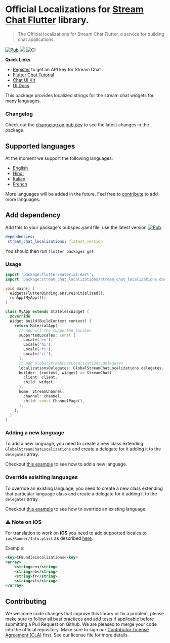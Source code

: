 # Official Localizations for [Stream Chat Flutter](https://getstream.io/chat/sdk/flutter/) library.

> The Official localizations for Stream Chat Flutter, a service for
> building chat applications.

[![Pub](https://img.shields.io/pub/v/stream_chat_localizations.svg)](https://pub.dartlang.org/packages/stream_chat_localizations)
![](https://img.shields.io/badge/platform-flutter%20%7C%20flutter%20web-ff69b4.svg?style=flat-square)
![CI](https://github.com/GetStream/stream-chat-flutter/workflows/stream_flutter_workflow/badge.svg?branch=master)


**Quick Links**

- [Register](https://getstream.io/chat/trial/) to get an API key for Stream Chat
- [Flutter Chat Tutorial](https://getstream.io/chat/flutter/tutorial/) 
- [Chat UI Kit](https://getstream.io/chat/ui-kit/)
- [UI Docs](https://getstream.io/chat/docs/sdk/flutter/stream_chat_flutter/introduction/)

This package provides localized strings for the stream chat widgets for many languages.

### Changelog

Check out the [changelog on pub.dev](https://pub.dev/packages/stream_chat_localizations/changelog) to see the latest changes in the package.

## Supported languages

At the moment we support the following languages:
- [English](https://github.com/GetStream/stream-chat-flutter/blob/master/packages/stream_chat_localizations/lib/src/stream_chat_localizations_en.dart)
- [Hindi](https://github.com/GetStream/stream-chat-flutter/blob/master/packages/stream_chat_localizations/lib/src/stream_chat_localizations_hi.dart)
- [Italian](https://github.com/GetStream/stream-chat-flutter/blob/master/packages/stream_chat_localizations/lib/src/stream_chat_localizations_it.dart)
- [French](https://github.com/GetStream/stream-chat-flutter/blob/master/packages/stream_chat_localizations/lib/src/stream_chat_localizations_fr.dart)

More languages will be added in the future. Feel free to [contribute](https://github.com/GetStream/stream-chat-flutter/blob/master/CONTRIBUTING.md) to add more languages.

## Add dependency

Add this to your package's pubspec.yaml file, use the latest version [![Pub](https://img.shields.io/pub/v/stream_chat_localizations.svg)](https://pub.dartlang.org/packages/stream_chat_localizations)
```yaml
dependencies:
 stream_chat_localizations: ^latest_version
```

You should then run `flutter packages get`

### Usage

```dart
import 'package:flutter/material.dart';
import 'package:stream_chat_localizations/stream_chat_localizations.dart';

void main() {
  WidgetsFlutterBinding.ensureInitialized();
  runApp(MyApp());
}

class MyApp extends StatelessWidget {
  @override
  Widget build(BuildContext context) {
    return MaterialApp(
      // Add all the supported locales
      supportedLocales: const [
        Locale('en'),
        Locale('hi'),
        Locale('fr'),
        Locale('it'),
      ],
      // Add GlobalStreamChatLocalizations.delegates
      localizationsDelegates: GlobalStreamChatLocalizations.delegates,
      builder: (context, widget) => StreamChat(
        client: client,
        child: widget,
      ),
      home: StreamChannel(
        channel: channel,
        child: const ChannelPage(),
      ),
    );
  }
}
```

### Adding a new language

To add a new language, you need to create a new class extending `GlobalStreamChatLocalizations` and create a delegate for it adding it to the `delegates` array.

Checkout [this example](https://github.com/GetStream/stream-chat-flutter/blob/master/packages/stream_chat_localizations/example/lib/add_new_lang.dart) to see how to add a new language.

### Override exisiting languages

To override an existing language, you need to create a new class extending that particular language class and create a delegate for it adding it to the `delegates` array.

Checkout [this example](https://github.com/GetStream/stream-chat-flutter/blob/master/packages/stream_chat_localizations/example/lib/override_lang.dart) to see how to override an existing language.

### ⚠️ Note on **iOS**

For translation to work on **iOS** you need to add supported locales to 
`ios/Runner/Info.plist` as described [here](https://flutter.dev/docs/development/accessibility-and-localization/internationalization#localizing-for-ios-updating-the-ios-app-bundle).

Example:

```xml
<key>CFBundleLocalizations</key>
<array>
	<string>en</string>
	<string>nb</string>
	<string>fr</string>
	<string>it</string>
</array>
```

## Contributing

We welcome code changes that improve this library or fix a problem,
please make sure to follow all best practices and add tests if applicable before submitting a Pull Request on Github.
We are pleased to merge your code into the official repository.
Make sure to sign our [Contributor License Agreement (CLA)](https://docs.google.com/forms/d/e/1FAIpQLScFKsKkAJI7mhCr7K9rEIOpqIDThrWxuvxnwUq2XkHyG154vQ/viewform) first.
See our license file for more details.
